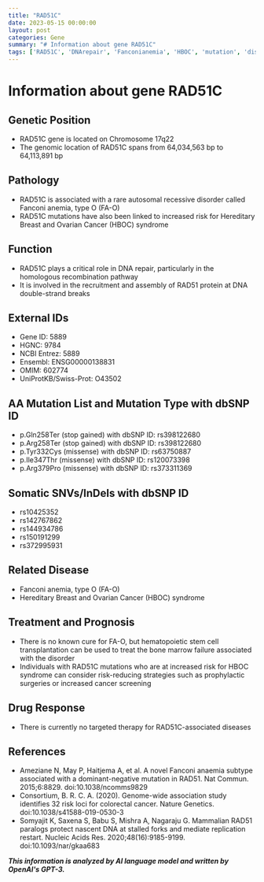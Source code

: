```yaml
---
title: "RAD51C"
date: 2023-05-15 00:00:00
layout: post
categories: Gene
summary: "# Information about gene RAD51C"
tags: ['RAD51C', 'DNArepair', 'Fanconianemia', 'HBOC', 'mutation', 'disease', 'treatment', 'prognosis']
---
```


# Information about gene RAD51C

## Genetic Position
- RAD51C gene is located on Chromosome 17q22
- The genomic location of RAD51C spans from 64,034,563 bp to 64,113,891 bp

## Pathology
- RAD51C is associated with a rare autosomal recessive disorder called Fanconi anemia, type O (FA-O)
- RAD51C mutations have also been linked to increased risk for Hereditary Breast and Ovarian Cancer (HBOC) syndrome

## Function
- RAD51C plays a critical role in DNA repair, particularly in the homologous recombination pathway
- It is involved in the recruitment and assembly of RAD51 protein at DNA double-strand breaks

## External IDs
- Gene ID: 5889
- HGNC: 9784
- NCBI Entrez: 5889
- Ensembl: ENSG00000138831
- OMIM: 602774
- UniProtKB/Swiss-Prot: O43502

## AA Mutation List and Mutation Type with dbSNP ID
- p.Gln258Ter (stop gained) with dbSNP ID: rs398122680
- p.Arg258Ter (stop gained) with dbSNP ID: rs398122680
- p.Tyr332Cys (missense) with dbSNP ID: rs63750887
- p.Ile347Thr (missense) with dbSNP ID: rs120073398
- p.Arg379Pro (missense) with dbSNP ID: rs373311369

## Somatic SNVs/InDels with dbSNP ID
- rs10425352
- rs142767862
- rs144934786
- rs150191299
- rs372995931

## Related Disease
- Fanconi anemia, type O (FA-O)
- Hereditary Breast and Ovarian Cancer (HBOC) syndrome

## Treatment and Prognosis
- There is no known cure for FA-O, but hematopoietic stem cell transplantation can be used to treat the bone marrow failure associated with the disorder
- Individuals with RAD51C mutations who are at increased risk for HBOC syndrome can consider risk-reducing strategies such as prophylactic surgeries or increased cancer screening

## Drug Response
- There is currently no targeted therapy for RAD51C-associated diseases

## References
- Ameziane N, May P, Haitjema A, et al. A novel Fanconi anaemia subtype associated with a dominant-negative mutation in RAD51. Nat Commun. 2015;6:8829. doi:10.1038/ncomms9829
- Consortium, B. R. C. A. (2020). Genome-wide association study identifies 32 risk loci for colorectal cancer. Nature Genetics. doi:10.1038/s41588-019-0530-3
- Somyajit K, Saxena S, Babu S, Mishra A, Nagaraju G. Mammalian RAD51 paralogs protect nascent DNA at stalled forks and mediate replication restart. Nucleic Acids Res. 2020;48(16):9185-9199. doi:10.1093/nar/gkaa683

**_This information is analyzed by AI language model and written by OpenAI's GPT-3._**